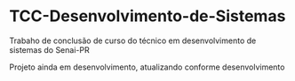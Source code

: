 # TCC-Desenvolvimento-de-Sistemas

Trabaho de conclusão de curso do técnico em desenvolvimento de sistemas do Senai-PR

Projeto ainda em desenvolvimento, atualizando conforme desenvolvimento
